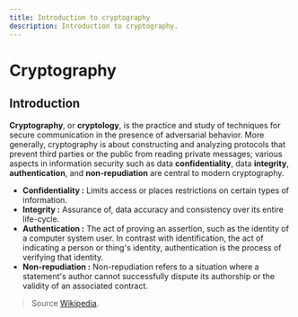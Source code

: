 ```yaml
---
title: Introduction to cryptography
description: Introduction to cryptography.
---
```


# Cryptography

## Introduction

**Cryptography**, or **cryptology**, is the practice and study of techniques for secure communication in the presence of adversarial behavior. More generally, cryptography is about constructing and analyzing protocols that prevent third parties or the public from reading private messages; various aspects in information security such as data **confidentiality**, data **integrity**, **authentication**, and **non-repudiation** are central to modern cryptography.

- **Confidentiality :** Limits access or places restrictions on certain types of information.
- **Integrity :** Assurance of, data accuracy and consistency over its entire life-cycle.
- **Authentication :** The act of proving an assertion, such as the identity of a computer system user. In contrast with identification, the act of indicating a person or thing's identity, authentication is the process of verifying that identity.
- **Non-repudiation :** Non-repudiation refers to a situation where a statement's author cannot successfully dispute its authorship or the validity of an associated contract.

> Source [Wikipedia](https://en.wikipedia.org/wiki/Cryptography).

